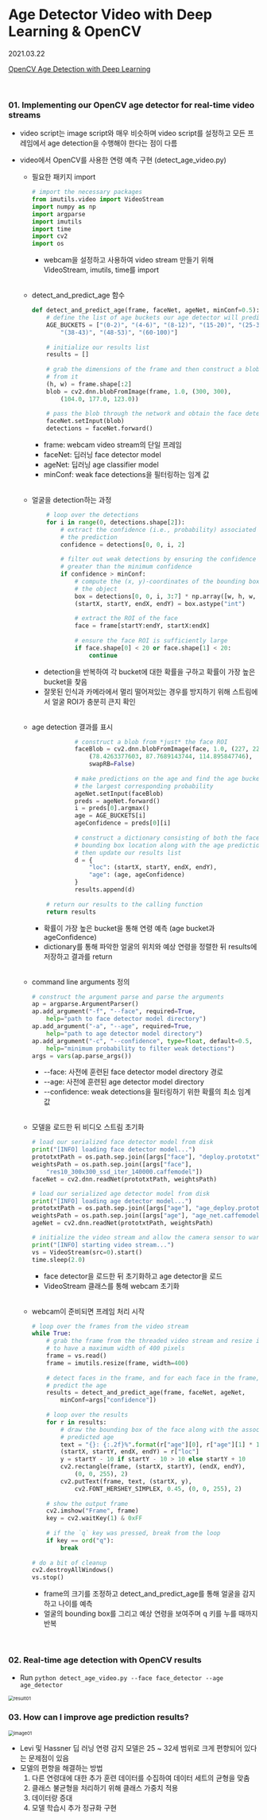 # Age Detector Video with Deep Learning & OpenCV

2021.03.22 

[OpenCV Age Detection with Deep Learning](https://www.pyimagesearch.com/2020/04/13/opencv-age-detection-with-deep-learning/)

<br>

### 01. Implementing our OpenCV age detector for real-time video streams

* video script는 image script와 매우 비슷하며 video script를 설정하고 모든 프레임에서 age detection을 수행해야 한다는 점이 다름

* video에서 OpenCV를 사용한 연령 예측 구현 (detect_age_video.py)

  * 필요한 패키지 import

    ```python
    # import the necessary packages
    from imutils.video import VideoStream
    import numpy as np
    import argparse
    import imutils
    import time
    import cv2
    import os
    ```

    *  webcam을 설정하고 사용하여 video stream 만들기 위해 VideoStream, imutils, time를 import

  <br>

  * detect_and_predict_age 함수

    ```python
    def detect_and_predict_age(frame, faceNet, ageNet, minConf=0.5):
    	# define the list of age buckets our age detector will predict
    	AGE_BUCKETS = ["(0-2)", "(4-6)", "(8-12)", "(15-20)", "(25-32)",
    		"(38-43)", "(48-53)", "(60-100)"]
        
    	# initialize our results list
    	results = []
    	
        # grab the dimensions of the frame and then construct a blob
    	# from it
    	(h, w) = frame.shape[:2]
    	blob = cv2.dnn.blobFromImage(frame, 1.0, (300, 300),
    		(104.0, 177.0, 123.0))
    	
        # pass the blob through the network and obtain the face detections
    	faceNet.setInput(blob)
    	detections = faceNet.forward()
    ```

    * frame: webcam video stream의 단일 프레임
    * faceNet: 딥러닝 face detector model
    * ageNet: 딥러닝 age classifier model
    * minConf: weak face detections을 필터링하는 임계 값

  <br>

  * 얼굴을 detection하는 과정

    ```python
    	# loop over the detections
    	for i in range(0, detections.shape[2]):
    		# extract the confidence (i.e., probability) associated with
    		# the prediction
    		confidence = detections[0, 0, i, 2]
            
    		# filter out weak detections by ensuring the confidence is
    		# greater than the minimum confidence
    		if confidence > minConf:
    			# compute the (x, y)-coordinates of the bounding box for
    			# the object
    			box = detections[0, 0, i, 3:7] * np.array([w, h, w, h])
    			(startX, startY, endX, endY) = box.astype("int")
    			
                # extract the ROI of the face
    			face = frame[startY:endY, startX:endX]
    			
                # ensure the face ROI is sufficiently large
    			if face.shape[0] < 20 or face.shape[1] < 20:
    				continue
    ```

    * detection을 반복하여 각 bucket에 대한 확률을 구하고 확률이 가장 높은 bucket을 찾음
    * 잘못된 인식과 카메라에서 멀리 떨어져있는 경우를 방지하기 위해 스트림에서 얼굴 ROI가 충분히 큰지 확인

  <br>

  * age detection 결과를 표시

    ```python
    			# construct a blob from *just* the face ROI
    			faceBlob = cv2.dnn.blobFromImage(face, 1.0, (227, 227),
    				(78.4263377603, 87.7689143744, 114.895847746),
    				swapRB=False)
            
    			# make predictions on the age and find the age bucket with
    			# the largest corresponding probability
    			ageNet.setInput(faceBlob)
    			preds = ageNet.forward()
    			i = preds[0].argmax()
    			age = AGE_BUCKETS[i]
    			ageConfidence = preds[0][i]
    			
                # construct a dictionary consisting of both the face
    			# bounding box location along with the age prediction,
    			# then update our results list
    			d = {
    				"loc": (startX, startY, endX, endY),
    				"age": (age, ageConfidence)
    			}
    			results.append(d)
                
    	# return our results to the calling function
    	return results
    ```

    * 확률이 가장 높은 bucket을 통해 연령 예측 (age bucket과 ageConfidence)
    * dictionary를 통해 파악한 얼굴의 위치와 예상 연령을 정렬한 뒤 results에 저장하고 결과를 return

  <br>

  * command line arguments 정의

    ```python
    # construct the argument parse and parse the arguments
    ap = argparse.ArgumentParser()
    ap.add_argument("-f", "--face", required=True,
    	help="path to face detector model directory")
    ap.add_argument("-a", "--age", required=True,
    	help="path to age detector model directory")
    ap.add_argument("-c", "--confidence", type=float, default=0.5,
    	help="minimum probability to filter weak detections")
    args = vars(ap.parse_args())
    ```

    * --face: 사전에 훈련된 face detector model directory 경로
    * --age: 사전에 훈련된 age detector model directory
    * --confidence: weak detections을 필터링하기 위한 확률의 최소 임계 값

  <br>

  * 모델을 로드한 뒤 비디오 스트림 초기화

    ```python
    # load our serialized face detector model from disk
    print("[INFO] loading face detector model...")
    prototxtPath = os.path.sep.join([args["face"], "deploy.prototxt"])
    weightsPath = os.path.sep.join([args["face"],
    	"res10_300x300_ssd_iter_140000.caffemodel"])
    faceNet = cv2.dnn.readNet(prototxtPath, weightsPath)
    
    # load our serialized age detector model from disk
    print("[INFO] loading age detector model...")
    prototxtPath = os.path.sep.join([args["age"], "age_deploy.prototxt"])
    weightsPath = os.path.sep.join([args["age"], "age_net.caffemodel"])
    ageNet = cv2.dnn.readNet(prototxtPath, weightsPath)
    
    # initialize the video stream and allow the camera sensor to warm up
    print("[INFO] starting video stream...")
    vs = VideoStream(src=0).start()
    time.sleep(2.0)
    ```

    * face detector을 로드한 뒤 초기화하고 age detector을 로드
    * VideoStream 클래스를 통해 webcam 초기화

  <br>

  * webcam이 준비되면 프레임 처리 시작

    ```python
    # loop over the frames from the video stream
    while True:
    	# grab the frame from the threaded video stream and resize it
    	# to have a maximum width of 400 pixels
    	frame = vs.read()
    	frame = imutils.resize(frame, width=400)
        
    	# detect faces in the frame, and for each face in the frame,
    	# predict the age
    	results = detect_and_predict_age(frame, faceNet, ageNet,
    		minConf=args["confidence"])
    	
        # loop over the results
    	for r in results:
    		# draw the bounding box of the face along with the associated
    		# predicted age
    		text = "{}: {:.2f}%".format(r["age"][0], r["age"][1] * 100)
    		(startX, startY, endX, endY) = r["loc"]
    		y = startY - 10 if startY - 10 > 10 else startY + 10
    		cv2.rectangle(frame, (startX, startY), (endX, endY),
    			(0, 0, 255), 2)
    		cv2.putText(frame, text, (startX, y),
    			cv2.FONT_HERSHEY_SIMPLEX, 0.45, (0, 0, 255), 2)
    	
        # show the output frame
    	cv2.imshow("Frame", frame)
    	key = cv2.waitKey(1) & 0xFF
    	
        # if the `q` key was pressed, break from the loop
    	if key == ord("q"):
    		break
            
    # do a bit of cleanup
    cv2.destroyAllWindows()
    vs.stop()
    ```

    * frame의 크기를 조정하고 detect_and_predict_age를 통해 얼굴을 감지하고 나이를 예측
    * 얼굴의 bounding box를 그리고 예상 연령을 보여주며 q 키를 누를 때까지 반복 

<br>

### 02. Real-time age detection with OpenCV results

* Run `python detect_age_video.py --face face_detector --age age_detector`

<img src="https://github.com/hyunmin0317/OpenCV_Study/blob/master/AgeDetector/AgeDetector(Video)/Github/result01.PNG?raw=true" alt="result01" style="zoom:67%;" />

<br>

### 03. How can I improve age prediction results?

<img src="https://github.com/hyunmin0317/OpenCV_Study/blob/master/AgeDetector/AgeDetector(Video)/Github/image01.PNG?raw=true" alt="image01" style="zoom:67%;" />

* Levi 및 Hassner 딥 러닝 연령 감지 모델은  25 ~ 32세 범위로 크게 편향되어 있다는 문제점이 있음
* 모델의 편향을 해결하는 방법
  1. 다른 연령대에 대한 추가 훈련 데이터를 수집하여 데이터 세트의 균형을 맞춤
  2. 클래스 불균형을 처리하기 위해 클래스 가중치 적용
  3. 데이터량 증대
  4. 모델 학습시 추가 정규화 구현
